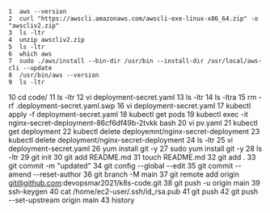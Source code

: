     1  aws --version
    2  curl "https://awscli.amazonaws.com/awscli-exe-linux-x86_64.zip" -o "awscliv2.zip"
    3  ls -ltr
    4  unzip awscliv2.zip
    5  ls -ltr
    6  which aws
    7  sudo ./aws/install --bin-dir /usr/bin --install-dir /usr/local/aws-cli --update
    8  /usr/bin/aws --version
    9  ls -ltr
   10  cd code/
   11  ls -ltr
   12  vi deployment-secret.yaml
   13  ls -ltr
   14  ls -ltra
   15  rm -rf .deployment-secret.yaml.swp
   16  vi deployment-secret.yaml
   17  kubectl apply -f deployment-secret.yaml
   18  kubectl get pods
   19  kubectl exec -it nginx-secret-deployment-86cf6df49b-2tvkk bash
   20  vi pv.yaml
   21  kubectl get deployment
   22  kubectl delete deployemnt/nginx-secret-deployment
   23  kubectl delete deployment/nginx-secret-deployment
   24  ls -ltr
   25  vi deployment-secret.yaml
   26  yum install git -y
   27  sudo yum install git -y
   28  ls -ltr
   29  git init
   30  git add README.md
   31  touch README.md
   32  git add .
   33  git commit -m "updated"
   34  git config --global --edit
   35  git commit --amend --reset-author
   36  git branch -M main
   37  git remote add origin git@github.com:devopsmar2021/k8s-code.git
   38  git push -u origin main
   39  ssh-keygen
   40  cat /home/ec2-user/.ssh/id_rsa.pub
   41  git push
   42  git push --set-upstream origin main
   43  history

